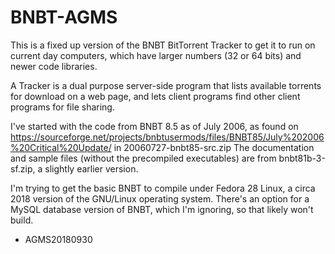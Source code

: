 # BNBT-AGMS
This is a fixed up version of the BNBT BitTorrent Tracker to get it to run on current day computers, which have larger numbers (32 or 64 bits) and newer code libraries.

A Tracker is a dual purpose server-side program that lists available torrents for download on a web page, and lets client programs find other client programs for file sharing.

I've started with the code from BNBT 8.5 as of July 2006, as found on https://sourceforge.net/projects/bnbtusermods/files/BNBT85/July%202006%20Critical%20Update/ in 20060727-bnbt85-src.zip  The documentation and sample files (without the precompiled executables) are from bnbt81b-3-sf.zip, a slightly earlier version.

I'm trying to get the basic BNBT to compile under Fedora 28 Linux, a circa 2018 version of the GNU/Linux operating system.  There's an option for a MySQL database version of BNBT, which I'm ignoring, so that likely won't build.

- AGMS20180930

